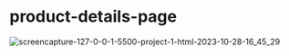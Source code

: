 # product-details-page
![screencapture-127-0-0-1-5500-project-1-html-2023-10-28-16_45_29](https://github.com/prince-kalariya/product-details-page/assets/144786526/93777ca4-f29a-4c3d-bbb9-bbdd7e50228c)
